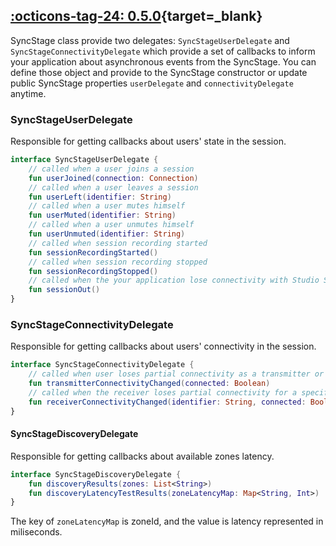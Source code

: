 ## [:octicons-tag-24: 0.5.0][0.5.0]{target=_blank}
[0.5.0]: https://github.com/opensesamemedia/syncstage-test-app-android/releases/tag/0.5.0

SyncStage class provide two delegates: `SyncStageUserDelegate` and `SyncStageConnectivityDelegate` which provide a set of callbacks to inform your application about asynchronous events from the SyncStage. You can define those object and provide to the SyncStage constructor or update public SyncStage properties `userDelegate` and `connectivityDelegate` anytime.

### SyncStageUserDelegate
Responsible for getting callbacks about users' state in the session.

```kotlin
interface SyncStageUserDelegate {
    // called when a user joins a session
    fun userJoined(connection: Connection)
    // called when a user leaves a session
    fun userLeft(identifier: String)
    // called when a user mutes himself
    fun userMuted(identifier: String)
    // called when a user unmutes himself
    fun userUnmuted(identifier: String)
    // called when session recording started
    fun sessionRecordingStarted()
    // called when session recording stopped
    fun sessionRecordingStopped()
    // called when the your application lose connectivity with Studio Server, after a while user will be dismissed from the session
    fun sessionOut()
}
```

### SyncStageConnectivityDelegate
Responsible for getting callbacks about users' connectivity in the session.

```kotlin
interface SyncStageConnectivityDelegate {
    // called when user loses partial connectivity as a transmitter or when get recover.
    fun transmitterConnectivityChanged(connected: Boolean)
    // called when the receiver loses partial connectivity for a specific user or when it recovers
    fun receiverConnectivityChanged(identifier: String, connected: Boolean)
}
```

#### SyncStageDiscoveryDelegate
Responsible for getting callbacks about available zones latency.

```kotlin
interface SyncStageDiscoveryDelegate {
    fun discoveryResults(zones: List<String>)
    fun discoveryLatencyTestResults(zoneLatencyMap: Map<String, Int>)
}
```

The key of `zoneLatencyMap` is zoneId, and the value is latency represented in miliseconds.
